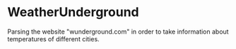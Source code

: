 # WeatherUnderground
Parsing the website "wunderground.com" in order to take information about temperatures of different cities.
